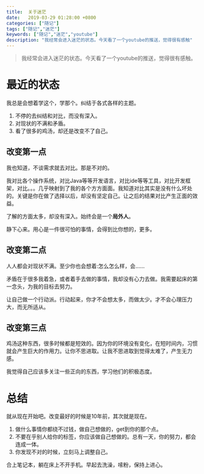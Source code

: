 ```yaml
---
title:  关于迷茫
date:   2019-03-29 01:28:00 +0800
categories: ["随记"]
tags: ["随记","迷茫"]
keywords: ["随记","迷茫","youtube"]
description: "我经常会进入迷茫的状态。今天看了一个youtube的推送，觉得很有感触"
---
```



> 我经常会进入迷茫的状态。今天看了一个youtube的推送，觉得很有感触。


最近的状态
===
我总是会想着学这个，学那个。纠结于各式各样的主题。

1. 不停的去纠结和对比，而没有深入。
2. 对现状的不满和矛盾。
3. 看了很多的鸡汤，却还是改变不了自己。

改变第一点
---
我也知道，不谈需求就去对比。那是不对的。

我对比各个操作系统，对比Java等等开发语言，对比ide等等工具，对比开发框架，对比。。。几乎映射到了我的各个方方面面。我知道对比其实是没有什么坏处的。关键是你在做了选择以后，却没有坚定自己。让之后的结果对比产生正面的效益。

了解的方面太多，却没有深入。始终会是一个**局外人**。

静下心来。用心是一件很可怕的事情，会得到比你想的，更多。

改变第二点
---
人人都会对现状不满。至少你也会想着:怎么怎么样，会......

矛盾在于很多我着急，或者着手去做的事情，我却没有心力去做。我需要起床的第一念头，为我的目标去努力。

让自己做一个行动派。行动起来，你才不会想太多，而做太少。才不会心理压力大，而无所适从。

改变第三点
---
鸡汤这种东西，很多时候都是短效的。因为你的环境没有变化，在短时间内，习惯就会产生巨大的作用力。让你不思进取。让我不思进取到觉得太难了，产生无力感。

我觉得自己应该多关注一些正向的东西，学习他们的积极态度。

总结
===
就从现在开始吧。改变最好的时候是10年前，其次就是现在。

1. 做什么事情你都绕不过钱，做自己想做的，get到你的那个点。
2. 不要在乎别人给你的标签，你应该做自己想做的。总有一天，你的努力，都会连成一体。
3. 你发现不对的时候，立刻马上调整自己。

合上笔记本，躺在床上不开手机。早起去洗澡，嗦粉，保持上进心。


